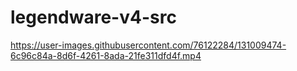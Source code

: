 # legendware-v4-src


https://user-images.githubusercontent.com/76122284/131009474-6c96c84a-8d6f-4261-8ada-21fe311dfd4f.mp4

